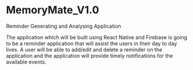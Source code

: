 # MemoryMate_V1.0
Reminder Generating and Analysing Application

The application which will be built using React Native and Firebase is going to be a reminder application that will assist the users in their day to day lives. A user will be able to add/edit and delete a reminder on the application and the application will provide timely notifications for the available events.
